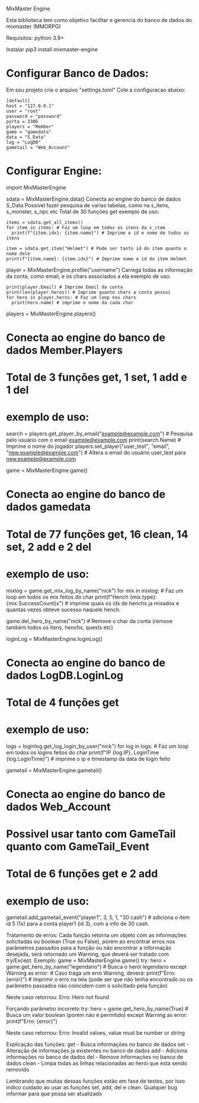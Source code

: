 MixMaster Engine

Esta biblioteca tem como objetivo facilitar e gerencia do banco de dados do mixmaster (MMORPG)

Requisitos:
python 3.9+

Instalar
pip3 install mixmaster-engine

# Configurar Banco de Dados:
Em seu projeto crie o arquivo "settings.toml"
Cole a configuracao abaixo:
```
[default]
host = "127.0.0.1"
user = "root"
password = "password"
porta = 3306
players = "Member"
game = "gamedata"
data = "S_Data"
log = "LogDB"
gametail = "Web_Account"
```
# Configurar Engine:

import MixMasterEngine

sdata = MixMasterEngine.data()
  Conecta ao engine do banco de dados S_Data
  Possível fazer pesquisa de varias tabelas, como na s_itens, s_monster, s_npc etc
  Total de 30 funções get
  exemplo de uso:
  ```
  items = sdata.get_all_items()
  for item in items: # Faz um loop em todos os itens da s_item
    print(f"{item.idx}: {item.name}") # Imprime o id e nome de todos os itens
  
  item = sdata.get_item("Helmet") # Pode ser tanto id do item quanto o nome dele
  print(f"{item.name}: {item.idx}") # Imprime nome e id do item Helmet
  ```

player = MixMasterEngine.profile("username")
  Carrega todas as informação da conta, como email, e os chars associados a ela
  exemplo de uso:
  ```
  print(player.Email) # Imprime Email da conta
  print(len(player.heros)) # Imprime quanto chars a conta possui
  for hero in player.heros: # Faz um loop nos chars
    print(hero.name) # imprime o nome da cada char
  ```

players = MixMasterEngine.players() 
  # Conecta ao engine do banco de dados Member.Players
  # Total de 3 funções get, 1 set, 1 add e 1 del
  # exemplo de uso:
  search = players.get_player_by_email("example@example.com") # Pesquisa pelo usuário com o email example@example.com
  print(search.Name) # Imprime o nome do jogador
  players.set_player("user_test", "email", "new.example@example.com") # Altera o email do usuário user_test para new.example@example.com

game = MixMasterEngine.game() 
  # Conecta ao engine do banco de dados gamedata
  # Total de 77 funções get, 16 clean, 14 set, 2 add e 2 del 
  # exemplo de uso:
  mixlog = game.get_mix_log_by_name("nick")
  for mix in mixlog: # Faz um loop em todos os mix feitos do char
    print(f"Hench {mix.type}: {mix.SuccessCount}x") # imprime quais os ids de henchs ja mixados e quantas vezes obteve sucesso naquele hench.
  
  game.del_hero_by_name("nick") # Remove o char da conta (remove também todos os itens, henchs, quests etc)

loginLog = MixMasterEngine.loginLog() 
  # Conecta ao engine do banco de dados LogDB.LoginLog
  # Total de 4 funções get
  # exemplo de uso:
  logs = loginlog.get_log_login_by_user("nick")
  for log in logs: # Faz um loop em todos os logins feitos do char
    print(f"IP {log.IP}, LoginTime {log.LoginTime}") # imprime o ip e timestamp da data de login feito

gametail = MixMasterEngine.gametail() 
  # Conecta ao engine do banco de dados Web_Account
  # Possivel usar tanto com GameTail quanto com GameTail_Event
  # Total de 6 funções get e 2 add
  # exemplo de uso:
  gametail.add_gametail_event("player1", 3, 5, 1, "30 cash") # adiciona o item id 5 (1x) para a conta player1 (id 3), com a info de 30 cash.

Tratamento de erros:
Cada função retorna um objeto com as informações solicitadas ou boolean (True ou False), porém ao encontrar erros nos parâmetros passados para a função ou não encontrar a informação desejada, será retornado um Warning, que deverá ser tratado com try/Except.
Exemplo:
  game = MixMasterEngine.game()
  try:
    hero = game.get_hero_by_name("legendario") # Busca o herói legendario
  except Warning as error: # Caso traga um erro Warning, deverá:
    print(f"Erro: {error}") # Imprimir o erro na tela (pode ser que não tenha encontrado ou os parâmetro passados não coincidem com o solicitado pela função)

  Neste caso retornou:
  Erro: Hero not found

  Forçando parâmetro incorreto
  try:
    hero = game.get_hero_by_name(True) # Busca um valor boolean (porém não é permitido)
  except Warning as error:
    print(f"Erro: {error}")
    
  Neste caso retornou:
  Erro: Invalid values, value must be number or string

Explicação das funções:
get - Busca informações no banco de dados
set - Alteração de informações ja existentes no banco de dados
add - Adiciona informações no banco de dados
del - Remove informações no banco de dados
clean - Limpa todas as linhas relacionadas ao herói que esta sendo removido

Lembrando que muitas dessas funções estão em fase de testes, por isso indico cuidado ao usar as funções set, add, del e clean.
Qualquer bug informar para que possa ser atualizado
